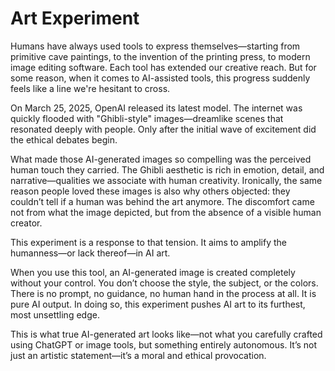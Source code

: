 # Art Experiment

Humans have always used tools to express themselves—starting from primitive cave paintings, to the invention of the printing press, to modern image editing software. Each tool has extended our creative reach. But for some reason, when it comes to AI-assisted tools, this progress suddenly feels like a line we're hesitant to cross.

On March 25, 2025, OpenAI released its latest model. The internet was quickly flooded with "Ghibli-style" images—dreamlike scenes that resonated deeply with people. Only after the initial wave of excitement did the ethical debates begin.

What made those AI-generated images so compelling was the perceived human touch they carried. The Ghibli aesthetic is rich in emotion, detail, and narrative—qualities we associate with human creativity. Ironically, the same reason people loved these images is also why others objected: they couldn’t tell if a human was behind the art anymore. The discomfort came not from what the image depicted, but from the absence of a visible human creator.

This experiment is a response to that tension. It aims to amplify the humanness—or lack thereof—in AI art.

When you use this tool, an AI-generated image is created completely without your control. You don’t choose the style, the subject, or the colors. There is no prompt, no guidance, no human hand in the process at all. It is pure AI output. In doing so, this experiment pushes AI art to its furthest, most unsettling edge.

This is what true AI-generated art looks like—not what you carefully crafted using ChatGPT or image tools, but something entirely autonomous. It’s not just an artistic statement—it’s a moral and ethical provocation.